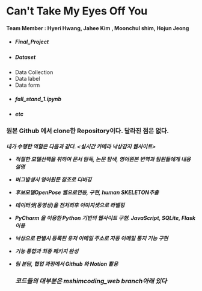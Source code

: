 <h1> Can't Take My Eyes Off You </h1>

#### Team Member : Hyeri Hwang, Jahee Kim , Moonchul shim, Hojun Jeong

- <h5> Final_Project
- <h5> Dataset
- Data Collection
- Data label
- Data form
- <h5> fall_stand_1.ipynb
- <h5> etc


<h3> 원본 Github 에서 clone한 Repository이다. 달라진 점은 없다. 
<h5> 내가 수행한 역할은 다음과 같다.
<실시간 카메라 낙상감지 웹사이트>

  
- 적절한 모델선택을 위하여 문서 탐독, 논문 탐색, 영어원본 번역과 팀원들에게 내용 설명
- 버그발생시 영어원문 참조로 디버깅
- 후보모델OpenPose 웹으로연동, 구현, human SKELETON추출
- 데이터셋(동영상)을 전처리후 이미지셋으로 라벨링
- PyCharm 을 이용한 Python 기반의 웹사이트 구현. JavaScript, SQLite, Flask 이용
- 낙상으로 판별시 등록된 유저 이메일 주소로 자동 이메일 통지 기능 구현
- 기능 통합과 최종 페키지 완성
- 팀 분담, 협업 과정에서 Github 와 Notion 활용
  
  
 
  <h3> 코드들의 대부분은 mshimcoding_web branch아래 있다
